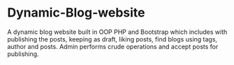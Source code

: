 # Dynamic-Blog-website
A dynamic blog website built in OOP PHP and Bootstrap which includes with publishing the posts, keeping as draft,
liking posts, find blogs using tags, author and posts. Admin performs crude operations and accept posts for publishing.
